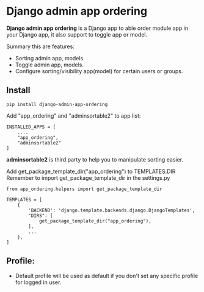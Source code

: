 # Django admin app ordering

**Django admin app ordering** is a Django app to able order module app in your Django app, it also support to toggle app or model.

Summary this are features:
- Sorting admin app, models.
- Toggle admin app, models.
- Configure sorting/visibility app(model) for certain users or groups.


## Install

```
pip install django-admin-app-ordering
```

Add "app_ordering" and "adminsortable2" to app list:

```
INSTALLED_APPS = [
    ....
    "app_ordering",
    "adminsortable2"
]
````

**adminsortable2** is third party to help you to manipulate sorting easier.

Add get_package_template_dir("app_ordering") to TEMPLATES.DIR
Remember to import get_package_template_dir in the settings.py

```
from app_ordering.helpers import get_package_template_dir
```

```
TEMPLATES = [
    {
        'BACKEND': 'django.template.backends.django.DjangoTemplates',
        "DIRS": [
            get_package_template_dir("app_ordering"),
        ],
        ...
    },
]
```


## Profile:
- Default profile will be used as default if you don't set any specific profile for logged in user.